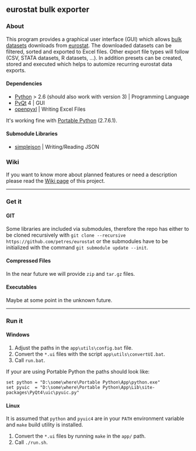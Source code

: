 ## eurostat bulk exporter
### About
This program provides a graphical user interface (GUI) which allows [bulk datasets](http://epp.eurostat.ec.europa.eu/portal/page/portal/statistics/bulk_download) downloads from [eurostat](http://epp.eurostat.ec.europa.eu/). The downloaded datasets can be filtered, sorted and exported to Excel files. Other export file types will follow (CSV, STATA datasets, R datasets, ...). In addition presets can be created, stored and executed which helps to automize recurring eurostat data exports.

#### Dependencies
* [Python](https://www.python.org/) > 2.6  (should also work with version 3) | Programming Language
* [PyQt](http://www.riverbankcomputing.com/software/pyqt) 4 | GUI 
* [openpyxl](http://openpyxl.readthedocs.org/) | Writing Excel Files

It's working fine with [Portable Python](http://portablepython.com/) (2.7.6.1). 

#### Submodule Libraries
* [simplejson](http://simplejson.readthedocs.org/) | Writing/Reading JSON

### Wiki
If you want to know more about planned features or need a description please read the [Wiki page](http://github.com/petres/eurostat/wiki) of this project.

___

### Get it
#### GIT
Some libraries are included via submodules, therefore the repo has either to be cloned recursively with 
`git clone --recursive https://github.com/petres/eurostat` 
or the submodules have to be initialized with the command 
`git submodule update --init`. 

#### Compressed Files
In the near future we will provide `zip` and `tar.gz` files.

#### Executables
Maybe at some point in the unknown future.

___

### Run it
#### Windows
1.  Adjust the paths in the `app\utils\config.bat` file.
1.  Convert the `*.ui` files with the script `app\utils\convertUI.bat`.
1.  Call `run.bat`.

If your are using Portable Python the paths should look like:
```Batchfile
set python = "D:\some\where\Portable Python\App\python.exe"
set pyuic  = "D:\some\where\Portable Python\App\Lib\site-packages\PyQt4\uic\pyuic.py"
```

#### Linux
It is assumed that `python` and `pyuic4` are in your `PATH` environment variable and `make` build utility is installed.

1.  Convert the `*.ui` files by running `make` in the `app/` path.
1.  Call `./run.sh`.
